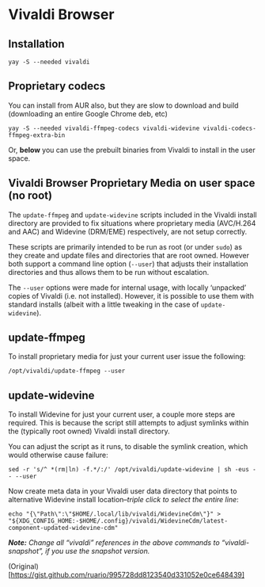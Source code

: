 # Vivaldi Browser

## Installation

    yay -S --needed vivaldi

## Proprietary codecs

You can install from AUR also, but they are slow to download and build (downloading an entire Google Chrome deb, etc)

    yay -S --needed vivaldi-ffmpeg-codecs vivaldi-widevine vivaldi-codecs-ffmpeg-extra-bin

Or, **below** you can use the prebuilt binaries from Vivaldi to install in the user space.

## Vivaldi Browser Proprietary Media on user space (no root)

The `update-ffmpeg` and `update-widevine` scripts included in the Vivaldi install directory are provided to fix situations where proprietary media (AVC/H.264 and AAC) and Widevine (DRM/EME) respectively, are not setup correctly.

These scripts are primarily intended to be run as root (or under `sudo`) as they create and update files and directories that are root owned. However both support a command line option (`--user`) that adjusts their installation directories and thus allows them to be run without escalation.

The `--user` options were made for internal usage, with locally ‘unpacked’ copies of Vivaldi (i.e. not installed). However, it is possible to use them with standard installs (albeit with a little tweaking in the case of `update-widevine`).

## update-ffmpeg

To install proprietary media for just your current user issue the following:

```
/opt/vivaldi/update-ffmpeg --user
```

## update-widevine

To install Widevine for just your current user, a couple more steps are required. This is because the script still attempts to adjust symlinks within the (typically root owned) Vivaldi install directory.

You can adjust the script as it runs, to disable the symlink creation, which would otherwise cause failure:

```
sed -r 's/^ *(rm|ln) -f.*/:/' /opt/vivaldi/update-widevine | sh -eus -- --user
```

Now create meta data in your Vivaldi user data directory that points to alternative Widevine install location–_triple click to select the entire line_:

```
echo "{\"Path\":\"$HOME/.local/lib/vivaldi/WidevineCdm\"}" > "${XDG_CONFIG_HOME:-$HOME/.config}/vivaldi/WidevineCdm/latest-component-updated-widevine-cdm"
```

_**Note:** Change all “vivaldi” references in the above commands to “vivaldi-snapshot”, if you use the snapshot version._

(Original)[https://gist.github.com/ruario/995728dd8123540d331052e0ce648439]